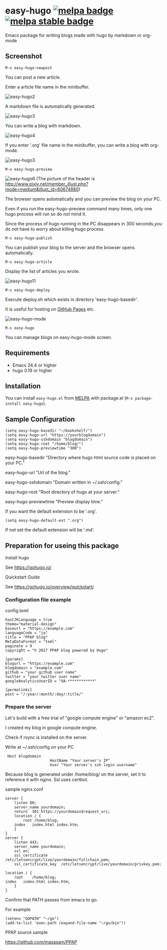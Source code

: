 # easy-hugo [![melpa badge][melpa-badge]][melpa-link] [![melpa stable badge][melpa-stable-badge]][melpa-stable-link]

Emacs package for writing blogs made with hugo by markdown or org-mode

## Screenshot

    M-x easy-hugo-newpost

You can post a new article.

Enter a article file name in the minibuffer.

![easy-hugo2](image/easy-hugo2.png)

A markdown file is automatically generated.

![easy-hugo3](image/easy-hugo3.png)

You can write a blog with markdown.

![easy-hugo4](image/easy-hugo4.png)

If you enter '.org' file name in the minibuffer, you can write a blog with org-mode.

![easy-hugo3](image/org-mode.png)

    M-x easy-hugo-preview

![easy-hugo6](image/easy-hugo6.png)
(The picture of the header is http://www.pixiv.net/member_illust.php?mode=medium&illust_id=60674880)

The browser opens automatically and you can preview the blog on your PC.

Even if you run the easy-hugo-preview command many times, only one hugo process will run so do not mind it.

Since the process of hugo running in the PC disappears in 300 seconds,you do not have to worry about killing hugo process.

    M-x easy-hugo-publish

You can publish your blog to the server and the browser opens automatically.

    M-x easy-hugo-article

Display the list of articles you wrote.

![easy-hugo11](image/easy-hugo11.png)

	M-x easy-hugo-deploy

Execute deploy.sh which exists in directory 'easy-hugo-basedir'.

It is useful for hosting on [GitHub Pages](https://gohugo.io/tutorials/github-pages-blog/) etc.

![easy-hugo-mode](image/easy-hugo-mode.png)

	M-x easy-hugo

You can manage blogs on easy-hugo-mode screen.

## Requirements

- Emacs 24.4 or higher
- hugo 0.19 or higher

## Installation

You can install `easy-hugo.el` from [MELPA](http://melpa.org) with package.el
(`M-x package-install easy-hugo`).

## Sample Configuration

	(setq easy-hugo-basedir "~/bookshelf/")
	(setq easy-hugo-url "https://yourblogdomain")
	(setq easy-hugo-sshdomain "blogdomain")
	(setq easy-hugo-root "/home/blog/")
	(setq easy-hugo-previewtime "300")

easy-hugo-basedir "Directory where hugo html source code is placed on your PC."

easy-hugo-url "Url of the blog."

easy-hugo-sshdomain "Domain written in ~/.ssh/config."

easy-hugo-root "Root directory of hugo at your server."

easy-hugo-previewtime "Preview display time."

If you want the default extension to be '.org'.

	(setq easy-hugo-default-ext ".org")

If not set the default extension will be '.md'.

## Preparation for useing this package

Install hugo

See https://gohugo.io/

Quickstart Guide

See https://gohugo.io/overview/quickstart/

### Configuration file example

config.toml

	hasCJKLanguage = true
	theme="material-design"
	baseurl = "https://example.com"
	languageCode = "ja"
	title = "PPAP blog"
	MetaDataFormat = "toml"
	paginate = 9
	copyright = "© 2017 PPAP blog powered by Hugo"

	[params]
	blogurl = "https://example.com"
	blogdomain = "example.com"
	github = "your github user name"
	twitter = "your twitter user name"
	googleAnalyticsUserID = "UA-************"

	[permalinks]
	post = "/:year/:month/:day/:title/"

### Prepare the server

Let's build with a free trial of "google compute engine" or "amazon ec2".

I created my blog in google compute engine.

Check if rsync is installed on the server.

Write at ~/.ssh/config on your PC

	 Host blogdomain
                        HostName "Your server's IP"
                        User "Your server's ssh login username"

Because blog is generated under /home/blog/ on the server, set it to reference it with nginx.
Ssl uses certbot.

sample nginx.conf

	server {
		listen 80;
		server_name yourdomain;
		return  301 https://yourdomain$request_uri;
		location / {
			root /home/blog;
		index	index.html index.htm;
		}
	}
	server {
		listen 443;
		server_name yourdomain;
		ssl on;
		ssl_certificate      /etc/letsencrypt/live/yourdomain/fullchain.pem;
		ssl_certificate_key  /etc/letsencrypt/live/yourdomain/privkey.pem;

	location / {
		root    /home/blog;
	index   index.html index.htm;
		}
	}

Confirm that PATH passes from emacs to go.

For example

	(setenv "GOPATH" "~/go")
	(add-to-list 'exec-path (expand-file-name "~/go/bin"))

PPAP source sample

https://github.com/masasam/PPAP

[melpa-link]: http://melpa.org/#/easy-hugo
[melpa-badge]: http://melpa.org/packages/easy-hugo-badge.svg
[melpa-stable-link]: http://stable.melpa.org/#/easy-hugo
[melpa-stable-badge]: http://stable.melpa.org/packages/easy-hugo-badge.svg
